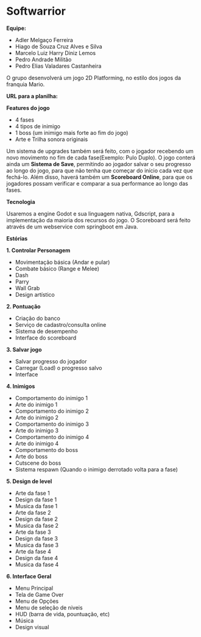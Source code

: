 # Softwarrior

**Equipe:**

- Adler Melgaço Ferreira
- Hiago de Souza Cruz Alves e Silva
- Marcelo Luiz Harry Diniz Lemos
- Pedro Andrade Militão
- Pedro Elias Valadares Castanheira

O grupo desenvolverá um jogo 2D Platforming, no estilo dos jogos da franquia Mario.

**URL para a planilha:**



**Features do jogo**
- 4 fases
- 4 tipos de inimigo
- 1 boss (um inimigo mais forte ao fim do jogo)
- Arte e Trilha sonora originais

Um sistema de upgrades também será feito, com o jogador recebendo um novo movimento no fim de cada fase(Exemplo: Pulo Duplo). O jogo conterá ainda um **Sistema de Save**, permitindo ao jogador salvar o seu progresso ao longo do jogo, para que não tenha que começar do início cada vez que fechá-lo. Além disso, haverá também um **Scoreboard Online**, para que os jogadores possam verificar e comparar a sua performance ao longo das fases.

**Tecnologia**

Usaremos a engine Godot e sua linguagem nativa, Gdscript, para a implementação da maioria dos recursos do jogo. O Scoreboard será feito através de um webservice com springboot em Java.

**Estórias**

**1. Controlar Personagem**
- Movimentação básica (Andar e pular)
- Combate básico (Range e Melee)
- Dash
- Parry
- Wall Grab
- Design artístico

**2. Pontuação**
- Criação do banco
- Serviço de cadastro/consulta online
- Sistema de desempenho
- Interface do scoreboard

**3. Salvar jogo**
- Salvar progresso do jogador
- Carregar (Load) o progresso salvo
- Interface

**4. Inimigos**
- Comportamento do inimigo 1
- Arte do inimigo 1
- Comportamento do inimigo 2
- Arte do inimigo 2
- Comportamento do inimigo 3
- Arte do inimigo 3
- Comportamento do inimigo 4
- Arte do inimigo 4
- Comportamento do boss
- Arte do boss
- Cutscene do boss
- Sistema respawn (Quando o inimigo derrotado volta para a fase)

**5. Design de level**
- Arte da fase 1
- Design da fase 1
- Musica da fase 1
- Arte da fase 2
- Design da fase 2
- Musica da fase 2
- Arte da fase 3
- Design da fase 3
- Musica da fase 3
- Arte da fase 4
- Design da fase 4
- Musica da fase 4


**6. Interface Geral**
- Menu Principal
- Tela de Game Over
- Menu de Opções
- Menu de seleção de niveis
- HUD (barra de vida, pountuação, etc)
- Música
- Design visual
